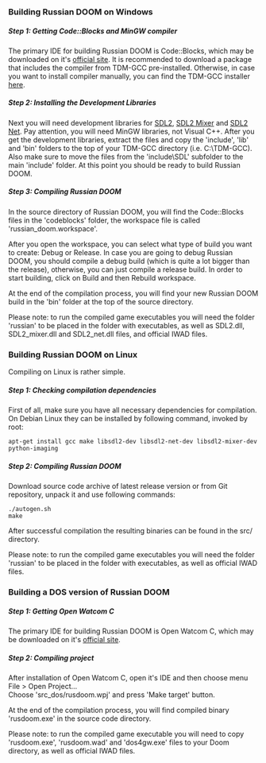 ### Building Russian DOOM on Windows

##### Step 1: Getting Code::Blocks and MinGW compiler

The primary IDE for building Russian DOOM is Code::Blocks, which may be downloaded on it's [official site](http://www.codeblocks.org/downloads/binaries). It is recommended to download a package that includes the compiler from TDM-GCC pre-installed. Otherwise, in case you want to install compiler manually, you can find the TDM-GCC installer [here](http://tdm-gcc.tdragon.net/).

##### Step 2: Installing the Development Libraries

Next you will need development libraries for [SDL2](https://www.libsdl.org/download-2.0.php), [SDL2 Mixer](https://www.libsdl.org/projects/SDL_mixer/) and [SDL2 Net](https://www.libsdl.org/projects/SDL_net/). Pay attention, you will need MinGW libraries, not Visual C++. After you get the development libraries, extract the files and copy the 'include', 'lib' and 'bin' folders to the top of your TDM-GCC directory (i.e. C:\TDM-GCC). Also make sure to move the files from the 'include\SDL' subfolder to the main 'include' folder. At this point you should be ready to build Russian DOOM.

##### Step 3: Compiling Russian DOOM

In the source directory of Russian DOOM, you will find the Code::Blocks files in the 'codeblocks' folder, the workspace file is called 'russian_doom.workspace'.

After you open the workspace, you can select what type of build you want to create: Debug or Release. In case you are going to debug Russian DOOM, you should compile a debug build (which is quite a lot bigger than the release), otherwise, you can just compile a release build. In order to start building, click on Build and then Rebuild workspace.

At the end of the compilation process, you will find your new Russian DOOM build in the 'bin' folder at the top of the source directory.

Please note: to run the compiled game executables you will need the folder 'russian' to be placed in the folder with executables, as well as SDL2.dll, SDL2_mixer.dll and SDL2_net.dll files, and official IWAD files.


### Building Russian DOOM on Linux

Compiling on Linux is rather simple. 

##### Step 1: Checking compilation dependencies

First of all, make sure you have all necessary dependencies for compilation. On Debian Linux they can be installed by following command, invoked by root:

`apt-get install gcc make libsdl2-dev libsdl2-net-dev libsdl2-mixer-dev python-imaging`

##### Step 2: Compiling Russian DOOM

Download source code archive of latest release version or from Git repository, unpack it and use following commands:

`./autogen.sh` <br />
`make`

After successful compilation the resulting binaries can be found in the src/ directory.

Please note: to run the compiled game executables you will need the folder 'russian' to be placed in the folder with executables, as well as official IWAD files.


### Building a DOS version of Russian DOOM

##### Step 1: Getting Open Watcom C

The primary IDE for building Russian DOOM is Open Watcom C, which may be downloaded on it's [official site](http://www.openwatcom.org/download.php).

##### Step 2: Compiling project

After installation of Open Watcom C, open it's IDE and then choose menu File > Open Project... 
<br />Choose 'src_dos/rusdoom.wpj' and press 'Make target' button.

At the end of the compilation process, you will find compiled binary 'rusdoom.exe' in the source code directory.

Please note: to run the compiled game executable you will need to copy 'rusdoom.exe', 'rusdoom.wad' and 'dos4gw.exe' files to your Doom directory, as well as official IWAD files.
